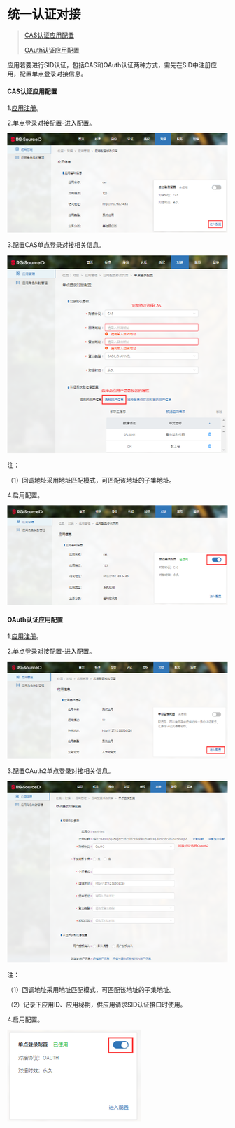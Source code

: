 # 统一认证对接

>[CAS认证应用配置](#1)
>
>[OAuth认证应用配置](#2)

应用若要进行SID认证，包括CAS和OAuth认证两种方式，需先在SID中注册应用，配置单点登录对接信息。

#### CAS认证应用配置<div id=1></div>

1.[应用注册](/application-register.html)。

2.单点登录对接配置-进入配置。

![image3](general-application-docking.assets/image3.png)

3.配置CAS单点登录对接相关信息。

![image4](general-application-docking.assets/image4.png)

注：

（1）回调地址采用地址匹配模式，可匹配该地址的子集地址。

4.启用配置。

![image5](general-application-docking.assets/image5.png)



#### OAuth认证应用配置<div id=2></div>

1.[应用注册](/application-register.html)。

2.单点登录对接配置-进入配置。

![image6](general-application-docking.assets/image6.png)

3.配置OAuth2单点登录对接相关信息。

![image7](general-application-docking.assets/image7.png)

注：

（1）回调地址采用地址匹配模式，可匹配该地址的子集地址。

（2）记录下应用ID、应用秘钥，供应用请求SID认证接口时使用。

4.启用配置。

![image8](general-application-docking.assets/image8.png)